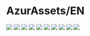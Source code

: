 # AzurAssets/EN
![](https://img.shields.io/badge/EN-9.1.185-blue?style=flat-square)
![](https://img.shields.io/badge/CV-618-blue?style=flat-square)
![](https://img.shields.io/badge/L2D-693-blue?style=flat-square)
![](https://img.shields.io/badge/PIC-24-blue?style=flat-square)
![](https://img.shields.io/badge/BGM-26-blue?style=flat-square)
![](https://img.shields.io/badge/CIPHER-56-blue?style=flat-square)
![](https://img.shields.io/badge/MANGA-80-blue?style=flat-square)
![](https://img.shields.io/badge/PAINTING-332-blue?style=flat-square)
![](https://img.shields.io/badge/DORM-119-blue?style=flat-square)
![](https://img.shields.io/badge/MAP-1-blue?style=flat-square)